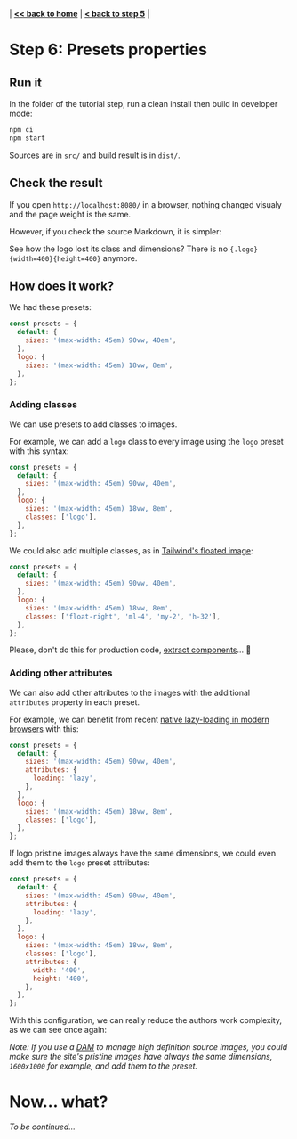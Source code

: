 | **[<< back to home](../../)** | **[< back to step 5](../05-presets/#readme)** |

# Step 6: Presets properties

## Run it

In the folder of the tutorial step, run a clean install then build in developer mode:

```bash
npm ci
npm start
```

Sources are in `src/` and build result is in `dist/`.

## Check the result

If you open `http://localhost:8080/` in a browser, nothing changed visualy and the page weight is the same.

However, if you check the source Markdown, it is simpler:

<script src="https://gist-it.appspot.com/github/nhoizey/eleventy-plugin-images-responsiver/raw/master/docs/tutorial/06-presets-properties/src/index.md?footer=minimal"></script>

See how the logo lost its class and dimensions? There is no `{.logo}{width=400}{height=400}` anymore.

## How does it work?

We had these presets:

```javascript
const presets = {
  default: {
    sizes: '(max-width: 45em) 90vw, 40em',
  },
  logo: {
    sizes: '(max-width: 45em) 18vw, 8em',
  },
};
```

### Adding classes

We can use presets to add classes to images.

For example, we can add a `logo` class to every image using the `logo` preset with this syntax:

```javascript
const presets = {
  default: {
    sizes: '(max-width: 45em) 90vw, 40em',
  },
  logo: {
    sizes: '(max-width: 45em) 18vw, 8em',
    classes: ['logo'],
  },
};
```

We could also add multiple classes, as in [Tailwind's floated image](https://tailwindcss.com/docs/float/#float-right):

```javascript
const presets = {
  default: {
    sizes: '(max-width: 45em) 90vw, 40em',
  },
  logo: {
    sizes: '(max-width: 45em) 18vw, 8em',
    classes: ['float-right', 'ml-4', 'my-2', 'h-32'],
  },
};
```

Please, don't do this for production code, [extract components](https://tailwindcss.com/docs/extracting-components)… 🙏

### Adding other attributes

We can also add other attributes to the images with the additional `attributes` property in each preset.

For example, we can benefit from recent [native lazy-loading in modern browsers](https://web.dev/native-lazy-loading/) with this:

```javascript
const presets = {
  default: {
    sizes: '(max-width: 45em) 90vw, 40em',
    attributes: {
      loading: 'lazy',
    },
  },
  logo: {
    sizes: '(max-width: 45em) 18vw, 8em',
    classes: ['logo'],
  },
};
```

If logo pristine images always have the same dimensions, we could even add them to the `logo` preset attributes:

```javascript
const presets = {
  default: {
    sizes: '(max-width: 45em) 90vw, 40em',
    attributes: {
      loading: 'lazy',
    },
  },
  logo: {
    sizes: '(max-width: 45em) 18vw, 8em',
    classes: ['logo'],
    attributes: {
      width: '400',
      height: '400',
    },
  },
};
```

With this configuration, we can really reduce the authors work complexity, as we can see once again:

<script src="https://gist-it.appspot.com/github/nhoizey/eleventy-plugin-images-responsiver/raw/master/docs/tutorial/06-presets-properties/src/index.md?footer=minimal"></script>

_Note: If you use a [DAM](https://en.wikipedia.org/wiki/Digital_asset_management) to manage high definition source images, you could make sure the site's pristine images have always the same dimensions, `1600x1000` for example, and add them to the preset._

# Now… what?

_To be continued…_

